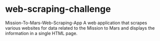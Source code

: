 # web-scraping-challenge

Mission-To-Mars-Web-Scraping-App
A web application that scrapes various websites for data related to the Mission to Mars and displays the information in a single HTML page.
